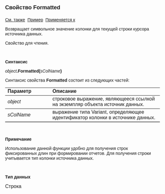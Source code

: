 ﻿<html>
<head>
<title>Источник данных\Formatted</title>
</head>

<body>

<p><font face="Arial"><font size="4"><strong>Свойство Formatted<br>
<br>
</strong></font><a href="../Asdata.html">См. также</a>&nbsp; <a
href="../../Examples/E_AsData.html">Пример</a>&nbsp; <a href="../Asdata.html">
Применяется к</a></font></p>

<p><font face="Arial">Возвращает символьное значение колонки для 
текущей строки курсора источника данных.</font></p>

<p><font face="Arial">Свойство для чтения. </font></p>

<p class="label">&nbsp;</p>

<p class="label"><font face="Arial"><b>Синтаксис</b></font></p>

<p><font face="Arial"><em>object</em><strong>.Formatted(</strong><em>sColName</em><strong>)</strong></font></p>

<p><font face="Arial">Синтаксис свойства <strong>Formatted</strong>
состоит из следующих частей:</font></p>

<table border="1" cellPadding="5" cols="2" frame="below" rules="rows">
<TBODY>
  <tr vAlign="top">
    <td class="label" width="29%"><font face="Arial"><b>Параметр</b></font></td>
    <td class="label" width="71%"><font face="Arial"><strong>Описание</strong></font></td>
  </tr>
  <tr>
    <td width="29%"><font face="Arial"><em>object</em></font></td>
    <td width="71%"><font face="Arial">строковое выражение, являющееся 
	ссылкой на экземпляр объекта источник данных.</font></td>
  </tr>
</TBODY>
  <tr>
    <td width="29%"><font face="Arial"><em>sColName</em></font></td>
    <td width="71%"><font face="Arial">выражение типа Variant, 
	определяющее идентификатор колонки в источнике данных.</font></td>
  </tr>
</table>

<p class="label">&nbsp;</p>

<p class="label"><font face="Arial"><b>Примечание</b></font></p>

<p class="label"><font face="Arial">Использование данной функции 
удобно для получения строк фиксированных длин при формировании отчетов. Для 
получения строки учитывается тип колонки источника данных.</font></p>

<p class="label">&nbsp;</p>

<p class="label"><strong><font face="Arial">Тип данных</font></strong></p>

<p><font face="Arial" size="3">Строка</font></p>
</body>
</html>
